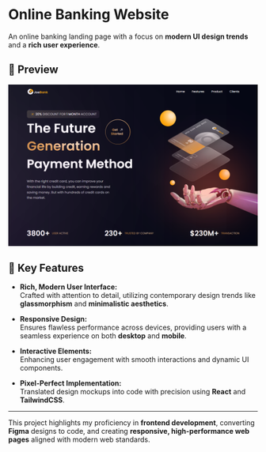 # Online Banking Website

An online banking landing page with a focus on **modern UI design trends** and a **rich user experience**.

## 🚀 Preview
![Online Bank Website Preview](https://github.com/JentleJoe/my_portfolio/blob/master/src/assets/img/joebank.png)

## 🚀 Key Features

- **Rich, Modern User Interface:**  
  Crafted with attention to detail, utilizing contemporary design trends like **glassmorphism** and **minimalistic aesthetics**.

- **Responsive Design:**  
  Ensures flawless performance across devices, providing users with a seamless experience on both **desktop** and **mobile**.

- **Interactive Elements:**  
  Enhancing user engagement with smooth interactions and dynamic UI components.

- **Pixel-Perfect Implementation:**  
  Translated design mockups into code with precision using **React** and **TailwindCSS**.

---

This project highlights my proficiency in **frontend development**, converting **Figma** designs to code, and creating **responsive, high-performance web pages** aligned with modern web standards.
